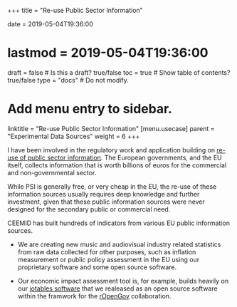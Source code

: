 +++
title = "Re-use Public Sector Information"

date = 2019-05-04T19:36:00
# lastmod = 2019-05-04T19:36:00

draft = false  # Is this a draft? true/false
toc = true  # Show table of contents? true/false
type = "docs"  # Do not modify.

# Add menu entry to sidebar.
linktitle = "Re-use Public Sector Information"
[menu.usecase]
  parent = "Experimental Data Sources"
  weight = 6
+++

I have been involved in the regulatory work and application building on [re-use of public sector information](https://ec.europa.eu/digital-single-market/en/european-legislation-reuse-public-sector-information).  The European governments, and the EU itself, collects information that is worth billions of euros for the commercial and non-governmental sector.

While PSI is generally free, or very cheap in the EU, the re-use of these information sources usually requires deep knowledge and further investment, given that these public information sources were never designed for the secondary public or commercial need.

CEEMID has built hundreds of indicators from various EU public information sources.  

* We are creating new music and audiovisual industry related statistics from raw data collected for other purposes, such as inflation measurement or public policy assessment in the EU using our proprietary software and some open source software. 

* Our economic impact assessment tool is, for example, builds heavily on our [iotables software](http://iotables.ceemid.eu/) that we realeased as an open source software within the framwork for the [rOpenGov](http://ropengov.github.io/) collaboration.


